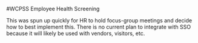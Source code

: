 #WCPSS Employee Health Screening

This was spun up quickly for HR to hold focus-group meetings and decide how
to best implement this. There is no current plan to integrate with SSO
because it will likely be used with vendors, visitors, etc.
